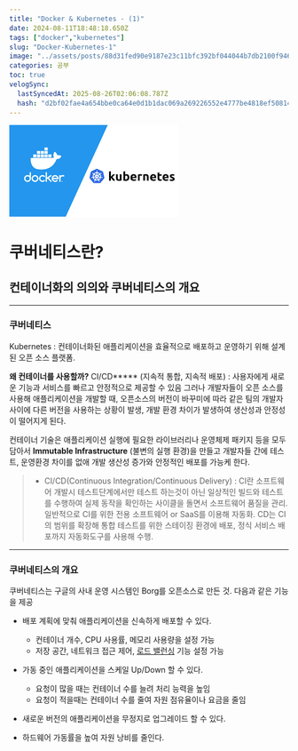 ```yaml
---
title: "Docker & Kubernetes - (1)"
date: 2024-08-11T18:48:18.650Z
tags: ["docker","kubernetes"]
slug: "Docker-Kubernetes-1"
image: "../assets/posts/88d31fed90e9187e23c11bfc392bf044044b7db2100f9464d08f3c64b962e72a.png"
categories: 공부
toc: true
velogSync:
  lastSyncedAt: 2025-08-26T02:06:08.787Z
  hash: "d2bf02fae4a654bbe0ca64e0d1b1dac069a269226552e4777be4818ef5081421"
---
```


![](/assets/posts/88d31fed90e9187e23c11bfc392bf044044b7db2100f9464d08f3c64b962e72a.png)
# 쿠버네티스란?
## 컨테이너화의 의의와 쿠버네티스의 개요
<hr>

### 쿠버네티스
Kubernetes :  컨테이너화된 애플리케이션을 효율적으로 배포하고 운영하기 위해 설계된 오픈 소스 플랫폼.

**왜 컨테이너를 사용할까?**
CI/CD***** (지속적 통합, 지속적 배포) : 사용자에게 새로운 기능과 서비스를 빠르고 안정적으로 제공할 수 있음
그러나 개발자들이 오픈 소스를 사용해 애플리케이션을 개발할 때, 오픈소스의 버전이 바꾸미에 따라 같은 팀의 개발자 사이에 다른 버전을 사용하는 상황이 발생, 개발 환경 차이가 발생하여 생산성과 안정성이 떨어지게 된다.

컨테이너 기술은 애플리케이션 실행에 필요한 라이브러리나 운영체제 패키지 등을 모두 담아서 **Immutable Infrastructure** (불변의 실행 환경)을 만들고 개발자들 간에 테스트, 운영환경 차이를 없애 개발 생산성 증가와 안정적인 배포를 가능케 한다.

> * CI/CD(Continuous Integration/Continuous Delivery) : CI란 소프트웨어 개발시 테스트단계에서만 테스트 하는것이 아닌 일상적인 빌드와 테스트를 수행하여 실제 동작을 확인하는 사이클을 돌면서 소프트웨어 품질을 관리. 일반적으로 CI를 위한 전용 소프트웨어 or SaaS를 이용해 자동화. CD는 CI의 범위를 확장해 통합 테스트를 위한 스테이징 환경에 배포, 정식 서비스 배포까지 자동화도구를 사용해 수행.

<hr>

### 쿠버네티스의 개요
쿠버네티스는 구글의 사내 운영 시스템인 Borg를 오픈소스로 만든 것. 다음과 같은 기능을 제공
- 배포 계획에 맞춰 애플리케이션을 신속하게 배포할 수 있다.
  - 컨테이너 개수, CPU 사용률, 메모리 사용량을 설정 가능
  - 저장 공간, 네트워크 접근 제어, [로드 밸런싱](https://aws.amazon.com/ko/what-is/load-balancing/) 기능 설정 가능
  
- 가동 중인 애플리케이션을 스케일 Up/Down 할 수 있다.
  - 요청이 많을 때는 컨테이너 수를 늘려 처리 능력을 높임
  - 요청이 적을때는 컨테이너 수를 줄여 자원 점유율이나 요금을 줄임
  
- 새로운 버전의 애플리케이션을 무정지로 업그레이드 할 수 있다.
- 하드웨어 가동률을 높여 자원 낭비를 줄인다.


